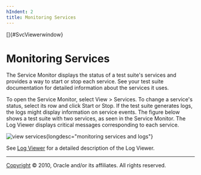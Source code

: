 ```yaml
---
hIndent: 2
title: Monitoring Services
---
```


[]{#SvcViewerwindow}

# Monitoring Services

The Service Monitor displays the status of a test suite\'s services and provides a way to start or
stop each service. See your test suite documentation for detailed information about the services it
uses.

To open the Service Monitor, select View \> Services. To change a service\'s status, select its row
and click Start or Stop. If the test suite generates logs, the logs might display information on
service events. The figure below shows a test suite with two services, as seen in the Service
Monitor. The Log Viewer displays critical messages corresponding to each service.

![view services](../../images/log_svcmonitor_small.gif){longdesc="monitoring services and logs"}

See [Log Viewer](../ui/logViewer.html) for a detailed description of the Log Viewer.

----------------------------------------------------------------------------------------------------

[Copyright](../copyright.html) © 2010, Oracle and/or its affiliates. All rights reserved.
